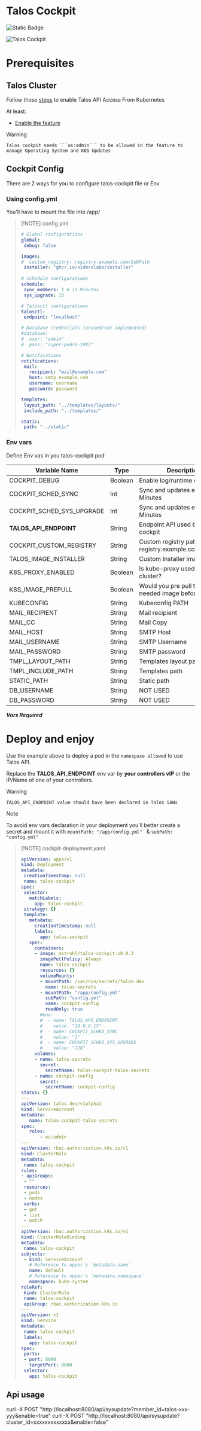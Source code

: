 # Talos Cockpit

![Static Badge](https://img.shields.io/badge/%20version-v1.22.0-blue?logo=go)

![Talos Cockpit](static/images/talos-cockpit-header.png)


# Prerequisites

## Talos Cluster
Follow those [steps](https://www.talos.dev/v1.8/advanced/talos-api-access-from-k8s/) to enable Talos API Access From Kubernetes

At least:
* [Enable the feature](https://www.talos.dev/v1.8/advanced/talos-api-access-from-k8s/#enabling-the-feature)

> [!WARNING]  
    Talos cockpit needs ```os:admin``` to be allowed in the feature to manage Operating System and K8S Updates 

## Cockpit Config

There are 2 ways for you to configure talos-cockpit file or Env

### Using **config.yml** 

You'll have to mount the file into /app/

> [!NOTE] config.yml
> ```yaml
># Global configurations
>global:
>  debug: false
>
>images:
>#  custom_registry: registry.example.com/SubPath
>  installer: "ghcr.io/siderolabs/installer"
>  
># schedule configurations
>schedule:
>  sync_members: 1 # in Minutes
>  sys_upgrade: 15
>
># Talosctl configurations
>talosctl:
>  endpoint: "localhost" 
>
># Database credentials (unused/not implemented)
>#database:
>#  user: "admin"
>#  pass: "super-pedro-1982"
>
># Notifications
>notifications:
>  mail:
>    recipient: "mail@example.com"
>    host: smtp.example.com
>    username: username
>    password: password
>
>templates:
>  layout_path: "../templates/layouts/"
>  include_path: "../templates/"
>
>static:
>  path: "../static"
> ```

### Env vars

Define Env vas in you talos-cockpit pod

| Variable Name | Type | Description | Default value |
| ------------------ | ---- | ----------- | ------------- |
| COCKPIT_DEBUG | Boolean | Enable log/runtime debug | False |
| COCKPIT_SCHED_SYNC | Int | Sync and updates each X Minutes | 5 |
| COCKPIT_SCHED_SYS_UPGRADE | Int | Sync and updates each X Minutes | 10 |
| **TALOS_API_ENDPOINT** | String | Endpoint API used by talos-cockpit | |
| COCKPIT_CUSTOM_REGISTRY | String | Custom registry path (Ex: registry.example.com/SubPath) | |
| TALOS_IMAGE_INSTALLER | String | Custom Installer image | "ghcr.io/siderolabs/installer" |
| K8S_PROXY_ENABLED | Boolean | Is kube-proxy used in your cluster? | False |
| K8S_IMAGE_PREPULL | Boolean | Would you pre pull tolas needed image before update ? | False |
| KUBECONFIG | String | Kubeconfig PATH | os.ENV("KUBECONFIG") |
| MAIL_RECIPIENT | String | Mail recipient ||
| MAIL_CC | String | Mail Copy ||
| MAIL_HOST | String | SMTP Host ||
| MAIL_USERNAME | String | SMTP Username ||
| MAIL_PASSWORD | String | SMTP password ||
| TMPL_LAYOUT_PATH | String | Templates layout path | /app/templates/layouts |
| TMPL_INCLUDE_PATH | String | Templates path | /app/templates |
| STATIC_PATH | String | Static path | /app/static |
| DB_USERNAME | String | NOT USED | |
| DB_PASSWORD | String | NOT USED | |

***Vars Required***

# Deploy and enjoy

Use the example above to deploy a pod in the ````namespace allowed```` to use Talos API.

Replace the **TALOS_API_ENDPOINT** env var by **your controllers vIP** or the IP/Name of one of your controllers.


> [!WARNING]  
    TALOS_API_ENDPOINT value should have been declared in Talos SANs

> [!NOTE] 
  To avoid env vars declaration in your deployment you'll better create a secret and mount it with ```mountPath: "/app/config.yml" ``` & ```subPath: "config.yml"```

> [!NOTE] cockpit-deployment.yaml
> ```yaml
>apiVersion: apps/v1
>kind: Deployment
>metadata:
>  creationTimestamp: null
>  name: talos-cockpit
>spec:
>  selector:
>    matchLabels:
>      app: talos-cockpit
>  strategy: {}
>  template:
>    metadata:
>      creationTimestamp: null
>      labels:
>        app: talos-cockpit
>    spec:
>      containers:
>      - image: mstrohl/talos-cockpit:v0.0.3
>        imagePullPolicy: Always
>        name: talos-cockpit
>        resources: {}
>        volumeMounts:
>        - mountPath: /var/run/secrets/talos.dev
>          name: talos-secrets
>        - mountPath: "/app/config.yml"
>          subPath: "config.yml"
>          name: cockpit-config
>          readOnly: true
>        #env:
>        #  - name: TALOS_API_ENDPOINT
>        #    value: "10.0.0.15"
>        #  - name: COCKPIT_SCHED_SYNC
>        #    value: "1"
>        #  - name: COCKPIT_SCHED_SYS_UPGRADE
>        #    value: "720"
>      volumes:
>      - name: talos-secrets
>        secret:
>          secretName: talos-cockpit-talos-secrets
>      - name: cockpit-config
>        secret:
>          secretName: cockpit-config
>status: {}
>---
>apiVersion: talos.dev/v1alpha1
>kind: ServiceAccount
>metadata:
>    name: talos-cockpit-talos-secrets
>spec:
>    roles:
>        - os:admin
>---
>apiVersion: rbac.authorization.k8s.io/v1
>kind: ClusterRole
>metadata:
>  name: talos-cockpit
>rules:
>- apiGroups:
>  - ""
>  resources:
>  - pods
>  - nodes
>  verbs:
>  - get
>  - list
>  - watch
>---
>apiVersion: rbac.authorization.k8s.io/v1
>kind: ClusterRoleBinding
>metadata:
>  name: talos-cockpit
>subjects:
>  - kind: ServiceAccount
>    # Reference to upper's `metadata.name`
>    name: default
>    # Reference to upper's `metadata.namespace`
>    namespace: kube-system
>roleRef:
>  kind: ClusterRole
>  name: talos-cockpit
>  apiGroup: rbac.authorization.k8s.io
>---
>apiVersion: v1
>kind: Service
>metadata:
>  name: talos-cockpit
>  labels:
>    app: talos-cockpit
>spec:
>  ports:
>  - port: 8080
>    targetPort: 8080
>  selector:
>    app: talos-cockpit




## Api usage

curl -X POST "http://localhost:8080/api/sysupdate?member_id=talos-xxx-yyy&enable=true"
curl -X POST "http://localhost:8080/api/sysupdate?cluster_id=xxxxxxxxxxxxx&enable=false"
